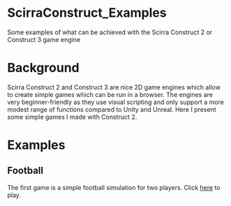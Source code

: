 # ScirraConstruct_Examples
Some examples of what can be achieved with the Scirra Construct 2 or Construct 3 game engine

# Background
Scirra Construct 2 and Construct 3 are nice 2D game engines which allow to create simple games which can be run in a browser. The engines are very beginner-friendly as they use visual scripting and only support a more modest range of functions compared to Unity and Unreal. Here I present some simple games I made with Construct 2.

# Examples
## Football 
The first game is a simple football simulation for two players. Click [here](https://github.com/mariusrubo/ScirraConstruct-Examples/blob/master/football/index.html) to play.
